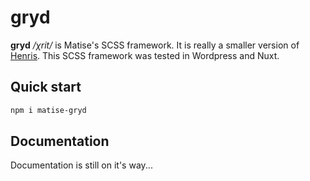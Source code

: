 # gryd

**gryd** */χrit/* is Matise's SCSS framework. It is really a smaller version of [Henris](https://henris.style/).
This SCSS framework was tested in Wordpress and Nuxt.

## Quick start
```bash
npm i matise-gryd
```

## Documentation
Documentation is still on it's way...
